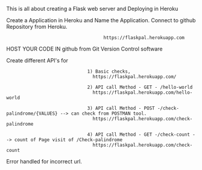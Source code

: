 This is all about creating a Flask web server and Deploying in Heroku

Create a Application in Heroku and Name the Application. Connect to github Repository from Heroku.

                                        https://flaskpal.herokuapp.com
                                        

HOST YOUR CODE IN github from Git Version Control software

Create different API's for        

                                  1) Basic checks, 
                                    https://flaskpal.herokuapp.com/
                                    
                                  2) API call Method - GET - /hello-world
                                    https://flaskpal.herokuapp.com/hello-world
                                    
                                  3) API call Method - POST -/check-palindrome/{VALUES} --> can check from POSTMAN tool.
                                    https://flaskpal.herokuapp.com/check-palindrome
                                  
                                  4) API call Method - GET -/check-count --> count of Page visit of /Check-palindrome
                                    https://flaskpal.herokuapp.com/check-count

Error handled for incorrect url.
